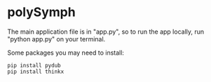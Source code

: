 # polySymph

The main application file is in "app.py", so to run the app locally, run "python app.py" on your terminal.

Some packages you may need to install:

```
pip install pydub
pip install thinkx
```
